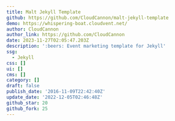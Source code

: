 ```yaml
---
title: Malt Jekyll Template
github: https://github.com/CloudCannon/malt-jekyll-template
demo: https://whispering-boat.cloudvent.net/
author: CloudCannon
author_link: https://github.com/CloudCannon
date: 2023-11-27T02:05:47.203Z
description: ':beers: Event marketing template for Jekyll'
ssg:
  - Jekyll
css: []
ui: []
cms: []
category: []
draft: false
publish_date: '2016-11-09T22:42:40Z'
update_date: '2022-12-05T02:46:48Z'
github_star: 20
github_fork: 25
---
```

